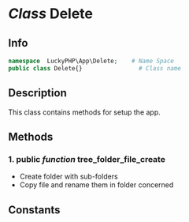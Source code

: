 # ***Class*** **Delete**

## Info

```php
namespace  LuckyPHP\App\Delete;    # Name Space
public class Delete{}                # Class name
```

## Description
This class contains methods for setup the app.

## Methods

### 1. public ***function*** **tree_folder_file_create**
- Create folder with sub-folders
- Copy file and rename them in folder concerned

## Constants
